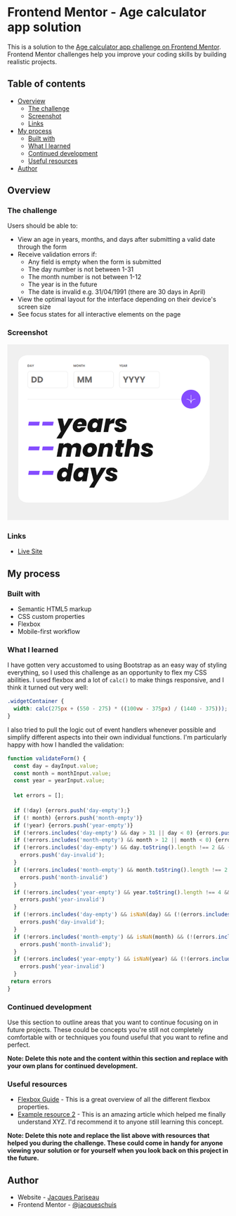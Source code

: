 # Frontend Mentor - Age calculator app solution

This is a solution to the [Age calculator app challenge on Frontend Mentor](https://www.frontendmentor.io/challenges/age-calculator-app-dF9DFFpj-Q). Frontend Mentor challenges help you improve your coding skills by building realistic projects. 

## Table of contents

- [Overview](#overview)
  - [The challenge](#the-challenge)
  - [Screenshot](#screenshot)
  - [Links](#links)
- [My process](#my-process)
  - [Built with](#built-with)
  - [What I learned](#what-i-learned)
  - [Continued development](#continued-development)
  - [Useful resources](#useful-resources)
- [Author](#author)


## Overview

### The challenge

Users should be able to:

- View an age in years, months, and days after submitting a valid date through the form
- Receive validation errors if:
  - Any field is empty when the form is submitted
  - The day number is not between 1-31
  - The month number is not between 1-12
  - The year is in the future
  - The date is invalid e.g. 31/04/1991 (there are 30 days in April)
- View the optimal layout for the interface depending on their device's screen size
- See focus states for all interactive elements on the page

### Screenshot

![](./screenshot.PNG)

### Links

- [Live Site](https://frontend-mentor-age-calculator-khaki.vercel.app/)

## My process

### Built with

- Semantic HTML5 markup
- CSS custom properties
- Flexbox
- Mobile-first workflow

### What I learned

I have gotten very accustomed to using Bootstrap as an easy way of styling everything, so I used this challenge as an opportunity to flex my CSS abilities. I used flexbox and a lot of `calc()` to make things responsive, and I think it turned out very well:

```css
.widgetContainer {
  width: calc(275px + (550 - 275) * ((100vw - 375px) / (1440 - 375)));
}
```
I also tried to pull the logic out of event handlers whenever possible and simplify different aspects into their own individual functions. I'm particularly happy with how I handled the validation:

```js
function validateForm() {
  const day = dayInput.value;
  const month = monthInput.value;
  const year = yearInput.value;
  
  let errors = [];
  
  if (!day) {errors.push('day-empty');}
  if (! month) {errors.push('month-empty')}
  if (!year) {errors.push('year-empty')}
  if (!errors.includes('day-empty') && day > 31 || day < 0) {errors.push('day-invalid')}
  if (!errors.includes('month-empty') && month > 12 || month < 0) {errors.push('month-invalid')}
  if (!errors.includes('day-empty') && day.toString().length !== 2 && (!(errors.includes('day-invalid')))) {
    errors.push('day-invalid');
  }
  if (!errors.includes('month-empty') && month.toString().length !== 2 && (!(errors.includes('month-invalid')))) {
    errors.push('month-invalid')
  }
  if (!errors.includes('year-empty') && year.toString().length !== 4 && (!(errors.includes('year-invalid')))) {
    errors.push('year-invalid')
  }
  if (!errors.includes('day-empty') && isNaN(day) && (!(errors.includes('day-invalid')))){
    errors.push('day-invalid');
  }
  if (!errors.includes('month-empty') && isNaN(month) && (!(errors.includes('month-invalid')))){
    errors.push('month-invalid');
  }
  if (!errors.includes('year-empty') && isNaN(year) && (!(errors.includes('year-invalid')))){
    errors.push('year-invalid')
  }
 return errors
}
```

### Continued development

Use this section to outline areas that you want to continue focusing on in future projects. These could be concepts you're still not completely comfortable with or techniques you found useful that you want to refine and perfect.

**Note: Delete this note and the content within this section and replace with your own plans for continued development.**

### Useful resources

- [Flexbox Guide](https://css-tricks.com/snippets/css/a-guide-to-flexbox/) - This is a great overview of all the different flexbox properties.
- [Example resource 2](https://www.example.com) - This is an amazing article which helped me finally understand XYZ. I'd recommend it to anyone still learning this concept.

**Note: Delete this note and replace the list above with resources that helped you during the challenge. These could come in handy for anyone viewing your solution or for yourself when you look back on this project in the future.**

## Author

- Website - [Jacques Pariseau](https://www.your-site.com)
- Frontend Mentor - [@jacqueschuis](https://www.frontendmentor.io/profile/jacqueschuis)

